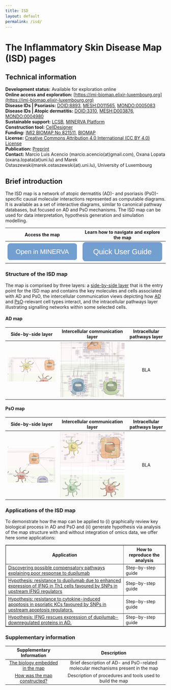 ```yaml
--- 
title: ISD 
layout: default 
permalink: /isd/
--- 
```


# The Inflammatory Skin Disease Map (ISD) pages  


## Technical information

**Development status:** Available for exploration online  
**Online access and exploration:** [https://imi-biomap.elixir-luxembourg.org](https://imi-biomap.elixir-luxembourg.org)  
**Disease IDs | Psoriasis:** [DOID:8893](https://disease-ontology.org/?id=DOID:8893), [MESH:D011565](https://id.nlm.nih.gov/mesh/D011565.html), [MONDO:0005083](https://www.ebi.ac.uk/ols4/ontologies/mondo/classes/http%253A%252F%252Fpurl.obolibrary.org%252Fobo%252FMONDO_0005083)   
**Disease IDs | Atopic dermatitis:** [DOID:3310](https://disease-ontology.org/?id=DOID:3310), [MESH:D003876](https://www.ncbi.nlm.nih.gov/mesh/D003876), [MONDO:0004980](https://www.ebi.ac.uk/ols4/ontologies/mondo/classes/http%253A%252F%252Fpurl.obolibrary.org%252Fobo%252FMONDO_0004980)  
**Sustainable support:** [LCSB](http://wwwen.uni.lu/lcsb), [MINERVA Platform](https://minerva.pages.uni.lu/)   
**Construction tool:** [CellDesigner](https://www.celldesigner.org/)  
**Funding:** [IMI2 BIOMAP No 821511](https://www.imi.europa.eu/projects-results/project-factsheets/biomap), [BIOMAP](https://biomap-imi.eu/)  
**License:** [Creative Commons Attribution 4.0 International (CC BY 4.0) License](https://creativecommons.org/licenses/by/4.0/)  
**Publication:** [Preprint](https://www.biorxiv.org/content/10.1101/2025.02.28.640747v1])  
**Contact:** Marcio Luis Acencio (marcio.acencio(at)gmail.com), Oxana Lopata (oxana.lopata(at)uni.lu) and Marek Ostaszewski(marek.ostaszewski(at).uni.lu), University of Luxembourg     


## Brief introduction  

The ISD map is a network of atopic dermatitis (AD)- and psoriasis (PsO)-specific causal molecular interactions represented as computable diagrams. It is available as a set of interactive diagrams, similar to canonical pathway databases, but focused on AD and PsO mechanisms. The ISD map can be used for data interpretation, hypothesis generation and simulation modelling. 


| Access the map | Learn how to navigate and explore the map |
| :---: | :---: |
|[![Access and explore the map](/images/projects/openinminerva1.png)](https://imi-biomap.elixir-luxembourg.org/)| [![Access and explore the map](/images/projects/quick1.jpeg)](/isd-guide/)|


### Structure of the ISD map

The map is comprised by three layers: a [side-by-side layer](https://imi-biomap.elixir-luxembourg.org/) that is the entry point for the ISD map and contains the key molecules and cells associated with AD and PsO, the intercellular communication views depicting how [AD](https://imi-biomap.elixir-luxembourg.org/minerva/index.html?id=ADmaps_10-02-2) and [PsO](https://imi-biomap.elixir-luxembourg.org/minerva/index.html?id=PsO_map)-relevant cell types interact, and the intracellular pathways layer illustrating signalling networks within some selected cells.  

#### AD map

| Side-by-side layer | Intercellular communication layer | Intracellular pathways layer |
| :---: | :---: | :---: |
| [![](/images/projects/adtop500.png)](https://imi-biomap.elixir-luxembourg.org/minerva/index.html?id=ISD_entry_level&perfectMatch=true&modelId=400&backgroundId=626&x=3741&y=1170&z=5.334467744964014) | [![](/images/projects/adcell500.png)](https://imi-biomap.elixir-luxembourg.org/minerva/index.html?id=ADmaps_10-02-25&perfectMatch=false&modelId=384&backgroundId=610&x=2973&y=2480.4999999989786&z=4) | BLA |

#### PsO map

| Side-by-side layer | Intercellular communication layer | Intracellular pathways layer |
| :---: | :---: | :---: |
|[![](/images/projects/psotop500.png)](https://imi-biomap.elixir-luxembourg.org/minerva/index.html?id=ISD_entry_level&perfectMatch=true&modelId=400&backgroundId=626&x=1242&y=1135&z=5.334467744964014) | [![](/images/projects/pso_cell_500.png)](https://imi-biomap.elixir-luxembourg.org/minerva/index.html?id=PsomapGlyphs3&perfectMatch=false&modelId=412&backgroundId=660&x=4118&y=7693&z=2.9547257721237843) | BLA |



### Applications of the ISD map

To demonstrate how the map can be applied to (i) graphically review key biological process in AD and PsO and (ii) generate hypothesis via analysis of the map structure with and without integration of omics data, we offer here some applications:

<table border="1">
  <tr>
    <th>Application</th>
    <th>How to reproduce the analysis</th>
  </tr>
  <tr>
    <td><a href="isd_app2.md#net" target="_blank">Discovering possible compensatory pathways explaining poor response to dupilumab</a></td>
    <td>Step-by-step guide</td>
  </tr>
    <tr>
    <td><a href="isd_app2.md#genet1" target="_blank">Hypothesis: resistance to dupilumab due to enhanced expression of IFNG in Th1 cells favoured by SNPs in upstream IFNG regulators</a></td>
    <td>Step-by-step guide</td>
  </tr>
 <tr>
    <td><a href="isd_app2.md#genet2" target="_blank">Hypothesis: resistance to cytokine-induced apoptosis in psoriatic KCs favoured by SNPs in upstream apoptosis regulators.</a></td>
    <td>Step-by-step guide</td>
  </tr>
 <tr>
    <td><a href="isd_app2.md" target="_blank">Hypothesis: IFNG rescues expression of dupilumab-downregulated proteins in AD.</a></td>
    <td>Step-by-step guide</td>
  </tr>
</table>


### Supplementary information

| Supplementary Information | Description |
| :---: | :---: |
| [The biology embedded in the map](isd_app1.md) | Brief description of AD- and PsO-related molecular mechanisms present in the map |
| [How was the map constructed?](isd_met.md) |  Description of procedures and tools used to build the map |







